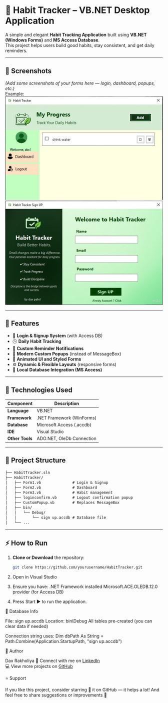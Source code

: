 # 🌿 Habit Tracker – VB.NET Desktop Application

A simple and elegant **Habit Tracking Application** built using **VB.NET (Windows Forms)** and **MS Access Database**.  
This project helps users build good habits, stay consistent, and get daily reminders.

---

## 📸 Screenshots

*(Add some screenshots of your forms here — login, dashboard, popups, etc.)*  
Example:
![Login Page](app.jpg)
![Dashboard](dashboard.jpg)

---

## 🚀 Features

- 🧩 **Login & Signup System** (with Access DB)
- 🕒 **Daily Habit Tracking**
- 🔔 **Custom Reminder Notifications**
- 💬 **Modern Custom Popups** (instead of MessageBox)
- 🎨 **Animated UI and Styled Forms**
- ⚙️ **Dynamic & Flexible Layouts** (responsive forms)
- 💾 **Local Database Integration (MS Access)**

---

## 🧰 Technologies Used

| Component | Description |
|------------|-------------|
| **Language** | VB.NET |
| **Framework** | .NET Framework (WinForms) |
| **Database** | Microsoft Access (.accdb) |
| **IDE** | Visual Studio |
| **Other Tools** | ADO.NET, OleDb Connection |

---

## 🧩 Project Structure

```HabitTracker/
├── HabitTracker.sln
├── HabitTracker/
│   ├── Form1.vb              # Login & Signup
│   ├── Form2.vb              # Dashboard
│   ├── Form3.vb              # Habit management
│   ├── loginconfirm.vb       # Logout confirmation popup
│   ├── CustomPopup.vb        # Replaces MessageBox
│   ├── bin/
│   │   └── Debug/
│   │       └── sign up.accdb # Database file
│   └── ... 
```
---

## ⚡ How to Run

1. **Clone or Download** the repository:
   ```bash
   git clone https://github.com/yourusername/HabitTracker.git

2. Open in Visual Studio

3. Ensure you have:
    .NET Framework installed
    Microsoft.ACE.OLEDB.12.0 provider (for Access DB)
    
4. Press Start ▶️ to run the application.

💾 Database Info

File: sign up.accdb
Location: bin\Debug
All tables pre-created (you can clear data if needed)

Connection string uses:
Dim dbPath As String = Path.Combine(Application.StartupPath, "sign up.accdb")

👤 Author 

Dax Rakholiya
💬 Connect with me on [LinkedIn](https://www.linkedin.com/in/dax-rakholiya-908ab2289/)  
💻 View more projects on [GitHub](https://github.com/daxpatel7)

⭐ Support

If you like this project, consider starring 🌟 it on GitHub — it helps a lot!
And feel free to share suggestions or improvements 🙌
